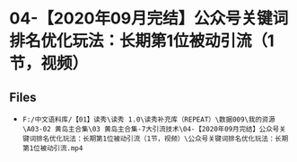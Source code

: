 # 04-【2020年09月完结】公众号关键词排名优化玩法：长期第1位被动引流（1节，视频）

## Files

- `F:/中文语料库/【01】读秀\读秀 1.0\读秀补充库（REPEAT）\数据009\我的资源\A03-02 黄岛主合集\03 黄岛主合集-7大引流技术\04-【2020年09月完结】公众号关键词排名优化玩法：长期第1位被动引流（1节，视频）\公众号关键词排名优化玩法：长期第1位被动引流.mp4`
